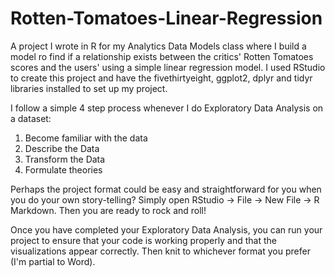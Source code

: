 # Rotten-Tomatoes-Linear-Regression

A project I wrote in R for my Analytics Data Models class where I build a model ro find if a relationship exists between the critics' Rotten Tomatoes scores and the users' using a simple linear regression model. I used RStudio to create this project and have the fivethirtyeight, ggplot2, dplyr and tidyr libraries installed to set up my project. 

I follow a simple 4 step process whenever I do Exploratory Data Analysis on a dataset:

1. Become familiar with the data
2. Describe the Data
3. Transform the Data
4. Formulate theories

Perhaps the project format could be easy and straightforward for you when you do your own story-telling? Simply open RStudio -> File -> New File -> R Markdown. Then you are ready to rock and roll!

Once you have completed your Exploratory Data Analysis, you can run your project to ensure that your code is working properly and that the visualizations appear correctly. Then knit to whichever format you prefer (I'm partial to Word). 
